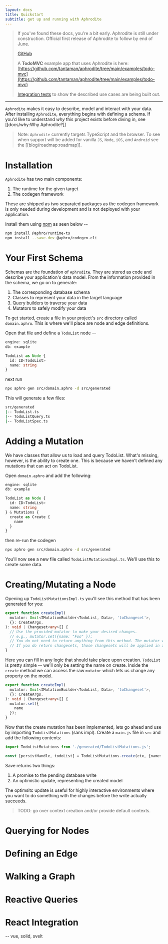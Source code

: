 ```yaml
---
layout: docs
title: Quickstart
subtitle: get up and running with Aphrodite
---
```


> If you've found these docs, you're a bit early. Aphrodite is still under construction. Official first release of Aphrodite to follow by end of June.
>
> [GitHub](https://github.com/tantaman/aphrodite)
>
> A **TodoMVC** example app that uses Aphrodite is here: [https://github.com/tantaman/aphrodite/tree/main/examples/todo-mvc](https://github.com/tantaman/aphrodite/tree/main/examples/todo-mvc)
>
> [Integration tests](https://github.com/tantaman/aphrodite/blob/main/packages/integration-tests-ts/src/__tests__/) to show the described use cases are being built out.



-----

`Aphrodite` makes it easy to describe, model and interact with your data. After installing `Aphrodite`, everything begins with defining a schema. If you'd like to understand *why* this project exists before diving in, see [[docs/why:Why Aphrodite?]]

> Note: `Aphrodite` currently targets TypeScript and the browser. To see when support will be added for vanilla `JS`, `Node`, `iOS`, and `Android` see the [[blog/roadmap:roadmap]].

# Installation

`Aphrodite` has two main components:
1. The runtime for the given target
2. The codegen framework

These are shipped as two separated packages as the codegen framework is only needed during development and is not deployed with your application.

Install them using [npm](https://www.npmjs.com/) as seen below --

```bash
npm install @aphro/runtime-ts
npm install --save-dev @aphro/codegen-cli
```

# Your First Schema

Schemas are the foundation of `Aphrodite`. They are stored as code and describe your application's data model. From the information provided in the  schema, we go on to generate:

1. The corresponding database schema
2. Classes to represent your data in the target language
3. Query builders to traverse your data
4. Mutators to safely modify your data

To get started, create a file in your project's `src` directory called `domain.aphro`. This is where we'll place are node and edge definitions.

Open that file and define a `TodoList` node --

```typescript
engine: sqlite
db: example

TodoList as Node {
  id: ID<TodoList>
  name: string
}
```

next run

```bash
npx aphro gen src/domain.aphro -d src/generated
```

This will generate a few files:

```bash
src/generated
|-- TodoList.ts
|-- TodoListQuery.ts
|-- TodoListSpec.ts
```

# Adding a Mutation

We have classes that allow us to load and query TodoList. What's missing, however, is the ability to create one. This is because we haven't defined any mutations that can act on TodoList.

Open `domain.aphro` and add the following:

```typescript
engine: sqlite
db: example

TodoList as Node {
  id: ID<TodoList>
  name: string
} & Mutations {
  create as Create {
    name
  }
}
```

then re-run the codegen

```bash
npx aphro gen src/domain.aphro -d src/generated
```

You'll now see a new file called `TodoListMutationsImpl.ts`. We'll use this to create some data.

# Creating/Mutating a Node

Opening up `TodoListMutationsImpl.ts` you'll see this method that has been generated for you:

```typescript
export function createImpl(
  mutator: Omit<IMutationBuilder<TodoList, Data>, 'toChangeset'>,
  {}: CreateArgs,
): void | Changeset<any>[] {
  // Use the provided mutator to make your desired changes.
  // e.g., mutator.set({name: "Foo" });
  // You do not need to return anything from this method. The mutator will track your changes.
  // If you do return changesets, those changesets will be applied in addition to the changes made to the mutator.
}
```

Here you can fill in any logic that should take place upon creation. `TodoList` is pretty simple -- we'll only be setting the name on create. Inside the `create` method we can access the raw `mutator` which lets us change any property on the model.

```typescript
export function createImpl(
  mutator: Omit<IMutationBuilder<TodoList, Data>, 'toChangeset'>,
  {}: CreateArgs,
): void | Changeset<any>[] {
  mutator.set({
    name
  });
}
```

Now that the create mutation has been implemented, lets go ahead and use by importing `TodoListMutations` (sans impl). Create a `main.js` file in `src` and add the following contents:

```typescript
import TodoListMutations from './generated/TodoListMutations.js';

const [persistHandle, todoList] = TodoListMutations.create(ctx, {name: 'My first list!'}).save();
```

Save returns two things:
1. A promise to the pending database write
2. An optimistic update, representing the created model

The optimsitc update is useful for highly interactive environments where you want to do something with the changes before the write actually succeeds.

> TODO: go over context creation and/or provide default contexts.

# Querying for Nodes

# Defining an Edge

# Walking a Graph

# Reactive Queries

# React Integration

-- vue, solid, svelt
